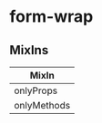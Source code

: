 # form-wrap

## MixIns

<!-- @vuese:form-wrap:mixIns:start -->
|MixIn|
|---|
|onlyProps|
|onlyMethods|

<!-- @vuese:form-wrap:mixIns:end -->


